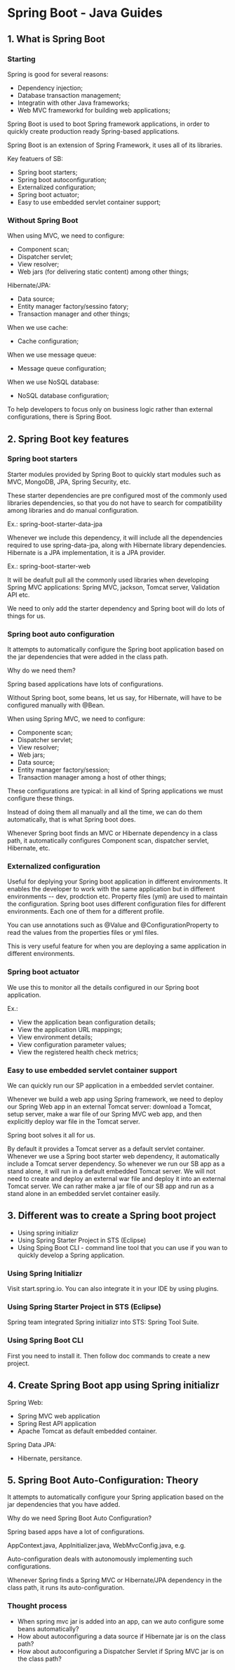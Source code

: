 # Spring Boot - Java Guides

## 1. What is Spring Boot

### Starting
Spring is good for several reasons:

* Dependency injection;
* Database transaction management;
* Integratin with other Java frameworks;
* Web MVC frameworkd for building web applications;

Spring Boot is used to boot Spring framework applications, in order to quickly create production ready Spring-based applications.

Spring Boot is an extension of Spring Framework, it uses all of its libraries.

Key featuers of SB:

* Spring boot starters;
* Spring boot autoconfiguration;
* Externalized configuration;
* Spring boot actuator;
* Easy to use embedded servlet container support;

### Without Spring Boot

When using MVC, we need to configure:

* Component scan;
* Dispatcher servlet;
* View resolver;
* Web jars (for delivering static content) among other things;

Hibernate/JPA:

* Data source;
* Entity manager factory/sessino fatory;
* Transaction manager and other things;

When we use cache:

* Cache configuration;

When we use message queue:

* Message queue configuration;

When we use NoSQL database:

* NoSQL database configuration;

To help developers to focus only on business logic rather than external configurations, there is Spring Boot.


## 2. Spring Boot key features

### Spring boot starters

Starter modules provided by Spring Boot to quickly start modules such as MVC, MongoDB, JPA, Spring Security, etc.

These starter dependencies are pre configured most of the commonly used libraries dependencies, so that you do not have to search for compatibility among libraries and do manual configuration.

Ex.: spring-boot-starter-data-jpa

Whenever we include this dependency, it will include all the dependencies required to use spring-data-jpa, along with Hibernate library dependencies. Hibernate is a JPA implementation, it is a JPA provider.

Ex.: spring-boot-starter-web

It will be deafult pull all the commonly used libraries when developing Spring MVC applications: Spring MVC, jackson, Tomcat server, Validation API etc.

We need to only add the starter dependency and Spring boot will do lots of things for us.

### Spring boot auto configuration

It attempts to automatically configure the Spring boot application based on the jar dependencies that were added in the class path.

Why do we need them?

Spring based applications have lots of configurations.

Without Spring boot, some beans, let us say, for Hibernate, will have to be configured manually with @Bean.

When using Spring MVC, we need to configure:

* Componente scan;
* Dispatcher servlet;
* View resolver;
* Web jars;
* Data source;
* Entity manager factory/session;
* Transaction manager among a host of other things;

These configurations are typical: in all kind of Spring applications we must configure these things.

Instead of doing them all manually and all the time, we can do them automatically, that is what Spring boot does.

Whenever Spring boot finds an MVC or Hibernate dependency in a class path, it automatically configures Component scan, dispatcher servlet, Hibernate, etc.

### Externalized configuration

Useful for deplying your Spring boot application in different environments. It enables the developer to work with the same application but in different environments -- dev, prodction etc. Property files (yml) are used to maintain the configuration. Spring boot uses different configuration files for different environments. Each one of them for a different profile.

You can use annotations such as @Value and @ConfigurationProperty to read the values from the properties files or yml files.

This is very useful feature for when you are deploying a same application in different environments.

### Spring boot actuator

We use this to monitor all the details configured in our Spring boot application. 

Ex.:

* View the application bean configuration details;
* View the application URL mappings;
* View environment details;
* View configuration parameter values;
* View the registered health check metrics; 

### Easy to use embedded servlet container support

We can quickly run our SP application in a embedded servlet container. 

Whenever we build a web app using Spring framework, we need to deploy our Spring Web app in an external Tomcat server: download a Tomcat, setup server, make a war file of our Spring MVC web app, and then explicitly deploy war file in the Tomcat server.

Spring boot solves it all for us.

By default it provides a Tomcat server as a default servlet container. Whenever we use a Spring boot starter web dependency, it automatically include a Tomcat server dependency. So whenever we run our SB app as a stand alone, it will run in a default embedded Tomcat server. We will not need to create and deploy an external war file and deploy it into an external Tomcat server. We can rather make a jar file of our SB app and run as a stand alone in an embedded servlet container easily.

## 3. Different was to create a Spring boot project

* Using spring initializr
* Using Spring Starter Project in STS (Eclipse)
* Using Sping Boot CLI - command line tool that you can use if you wan to quickly develop a Spring application.

### Using Spring Initializr

Visit start.spring.io. You can also integrate it in your IDE by using plugins.

### Using Spring Starter Project in STS (Eclipse)

Spring team integrated Spring initializr into STS: Spring Tool Suite.

### Using Spring Boot CLI

First you need to install it. Then follow doc commands to create a new project.

## 4. Create Spring Boot app using Spring initializr

Spring Web:
* Spring MVC web application
* Spring Rest API application
* Apache Tomcat as default embedded container.

Spring Data JPA:
* Hibernate, persitance.

## 5. Spring Boot Auto-Configuration: Theory

It attempts to automatically configure your Spring application based on the jar dependencies that you have added.

Why do we need Spring Boot Auto Configuration?

Spring based apps have a lot of configurations.

AppContext.java, AppInitializer.java, WebMvcConfig.java, e.g.

Auto-configuration deals with autonomously implementing such configurations. 

Whenever Spring finds a Spring MVC or Hibernate/JPA dependency in the class path, it runs its auto-configuration.

### Thought process

* When spring mvc jar is added into an app, can we auto configure some beans automatically?
* How about autoconfiguring a data source if Hibernate jar is on the class path?
* How about autoconfiguring a Dispatcher Servlet if Spring MVC jar is on the class path?

